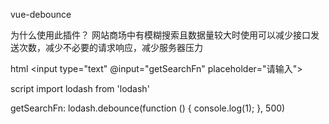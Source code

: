 vue-debounce 

为什么使用此插件？
  网站商场中有模糊搜索且数据量较大时使用可以减少接口发送次数，减少不必要的请求响应，减少服务器压力
  

html
  <input type="text" @input="getSearchFn" placeholder="请输入">
  
script
  import lodash from 'lodash'
  
  getSearchFn: lodash.debounce(function () {
    console.log(1);
  }, 500)

